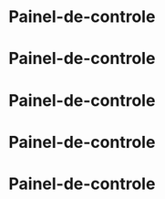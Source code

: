 # Painel-de-controle
# Painel-de-controle
# Painel-de-controle
# Painel-de-controle
# Painel-de-controle
